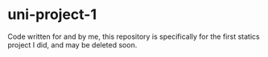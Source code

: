# uni-project-1

Code written for and by me, this repository is specifically for the first statics project I did, and may be deleted soon.

